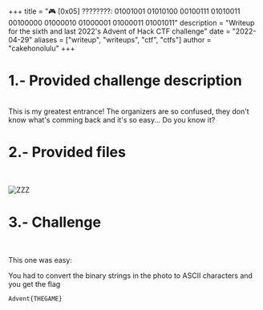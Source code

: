 +++
title = "🎮 [0x05] ????????: 01001001 01010100 00100111 01010011 00100000 01000010 01000001 01000011 01001011"
description = "Writeup for the sixth and last 2022's Advent of Hack CTF challenge"
date = "2022-04-29"
aliases = ["writeup", "writeups", "ctf", "ctfs"]
author = "cakehonolulu"
+++


# 1.- Provided challenge description

<br>
This is my greatest entrance! The organizers are so confused, they don't know what's comming back and it's so easy... Do you know it?

# 2.- Provided files

<br>

![ZZZ](/images/ctfs/hackupc/advent_of_code/social.png)


# 3.- Challenge

<br>

This one was easy:
<br>

You had to convert the binary strings in the photo to ASCII characters and you get the flag

<code>Advent{THEGAME}</code>

